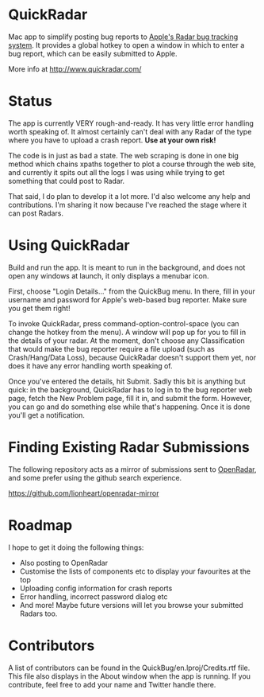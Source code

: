 QuickRadar
==========

Mac app to simplify posting bug reports to [Apple's Radar bug tracking system](https://bugreport.apple.com/). It provides a global hotkey to open a window in which to enter a bug report, which can be easily submitted to Apple.

More info at http://www.quickradar.com/

Status
======

The app is currently VERY rough-and-ready. It has very little error handling worth speaking of. It almost certainly can't deal with any Radar of the type where you have to upload a crash report. **Use at your own risk!**

The code is in just as bad a state. The web scraping is done in one big method which chains xpaths together to plot a course through the web site, and currently it spits out all the logs I was using while trying to get something that could post to Radar.

That said, I do plan to develop it a lot more. I'd also welcome any help and contributions. I'm sharing it now because I've reached the stage where it can post Radars.

Using QuickRadar
================

Build and run the app. It is meant to run in the background, and does not open any windows at launch, it only displays a menubar icon.

First, choose "Login Details…" from the QuickBug menu. In there, fill in your username and password for Apple's web-based bug reporter. Make sure you get them right!

To invoke QuickRadar, press command-option-control-space (you can change the hotkey from the menu). A window will pop up for you to fill in the details of your radar. At the moment, don't choose any Classification that would make the bug reporter require a file upload (such as Crash/Hang/Data Loss), because QuickRadar doesn't support them yet, nor does it have any error handling worth speaking of.

Once you've entered the details, hit Submit. Sadly this bit is anything but quick: in the background, QuickRadar has to log in to the bug reporter web page, fetch the New Problem page, fill it in, and submit the form. However, you can go and do something else while that's happening. Once it is done you'll get a notification.

Finding Existing Radar Submissions
==================================

The following repository acts as a mirror of submissions sent to [OpenRadar](https://openradar.appspot.com), and some prefer using the github search experience.

https://github.com/lionheart/openradar-mirror

Roadmap
=======

I hope to get it doing the following things:

* Also posting to OpenRadar
* Customise the lists of components etc to display your favourites at the top
* Uploading config information for crash reports
* Error handling, incorrect password dialog etc
* And more! Maybe future versions will let you browse your submitted Radars too.

Contributors
============

A list of contributors can be found in the QuickBug/en.lproj/Credits.rtf file. This file also displays in the About window when the app is running. If you contribute, feel free to add your name and Twitter handle there.
